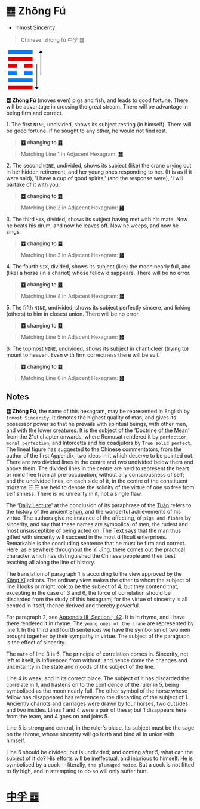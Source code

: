 # ䷼ Zhōng Fú

* Inmost Sincerity

> Chinese: zhōng fú 中孚 ䷼

<a id="p-199"/>

<img src="../shapes/61.10.png" width="101" alt="中孚"/>

**䷼ Zhōng Fú** (moves even) pigs and fish, and leads to good fortune. There will be advantage in crossing the great stream. There will be advantage in being firm and correct.

1.<a id="61.1"/> The first `NINE`, undivided, shows its subject resting (in himself). There will be good fortune. If he sought to any other, he would not find rest.

> **䷼** changing to [**䷺**](e6b6a3huan.md#59.1)

> Matching Line 1 in Adjacent Hexagram: [**䷽**](e5b08fe8bf87xiaoguo.md#62.1)

2.<a id="61.2"/> The second `NINE`, undivided, shows its subject (like) the crane crying out in her hidden retirement, and her young ones responding to her. (It is as if it were said), 'I have a cup of good spirits,' (and the response were), 'I will partake of it with you.'

> **䷼** changing to [**䷩**](e79b8ayi.md#42.2)

> Matching Line 2 in Adjacent Hexagram: [**䷽**](e5b08fe8bf87xiaoguo.md#62.2)

3.<a id="61.3"/> The third `SIX`, divided, shows its subject having met with his mate. Now he beats his drum, and now he leaves off. Now he weeps, and now he sings.

> **䷼** changing to [**䷈**](e5b08fe7959cxiaoxu.md#9.3)

> Matching Line 3 in Adjacent Hexagram: [**䷽**](e5b08fe8bf87xiaoguo.md#62.3)

<a id="p-200"/>

4.<a id="61.4"/> The fourth `SIX`, divided, shows its subject (like) the moon nearly full, and (like) a horse (in a chariot) whose fellow disappears. There will be no error.

> **䷼** changing to [**䷉**](e5b1a5lv.md#10.4)

> Matching Line 4 in Adjacent Hexagram: [**䷽**](e5b08fe8bf87xiaoguo.md#62.4)

5.<a id="61.5"/> The fifth `NINE`, undivided, shows its subject perfectly sincere, and linking (others) to him in closest union. There will be no error.

> **䷼** changing to [**䷨**](e68d9fsun.md#41.5)

> Matching Line 5 in Adjacent Hexagram: [**䷽**](e5b08fe8bf87xiaoguo.md#62.5)

6.<a id="61.6"/> The topmost `NINE`, undivided, shows its subject in chanticleer (trying to) mount to heaven. Even with firm correctness there will be evil.

> **䷼** changing to [**䷻**](e88a82jie.md#60.6)

> Matching Line 6 in Adjacent Hexagram: [**䷽**](e5b08fe8bf87xiaoguo.md#62.6)

## Notes

**䷼ Zhōng Fú**, the name of this hexagram, may be represented in English by `Inmost Sincerity`. It denotes the highest quality of man, and gives its possessor power so that he prevails with spiritual beings, with other men, and with the lower creatures. It is the subject of the '[Doctrine of the Mean](https://ctext.org/liji/zhong-yong/ens)' from the 21st chapter onwards, where Remusat rendered it by `perfection`, `moral perfection`, and Intorcetta and his coadjutors by `True solid perfect`. The lineal figure has suggested to the Chinese commentators, from the author of the first Appendix, two ideas in it which deserve to be pointed out. There are two divided lines in the centre and two undivided below them and above them. The divided lines in the centre are held to represent the heart or mind free from all pre-occupation, without any consciousness of self; and the undivided lines, on each side of it, in the centre of the constituent trigrams **☱** **☴** are held to denote the solidity of the virtue of one so free from selfishness. There is no unreality in it, not a single flaw.

The '[Daily Lecture](https://ctext.org/analects)' at the conclusion of its paraphrase of the [Tuàn](https://ctext.org/book-of-changes/tuan-zhuan) refers to the history of the ancient [Shùn](https://en.wikipedia.org/wiki/Emperor_Shun), and the wonderful achievements of his virtue. The authors give no instance of the affecting, of `pigs and fishes` by sincerity, and say that these names are symbolical of men, the rudest and most unsusceptible of being acted on. The Text says that the man thus gifted with sincerity will succeed in the most difficult enterprises. Remarkable is the concluding sentence that he must be firm and correct. Here, as elsewhere throughout the [Yì Jīng](https://ctext.org/book-of-changes), there comes out the practical character which has distinguished the Chinese people and their best teaching all along the line of history.

The translation of paragraph 1 is according to the view approved by the [Kāng Xī](https://en.wikipedia.org/wiki/Kangxi_Dictionary) editors. The ordinary view makes the other to whom the subject of line 1 looks or might look to be the subject of 4; but they contend that, excepting in the case of 3 and 6, the force of correlation should be discarded from the study of this hexagram; for the virtue of sincerity is all centred in itself, thence derived and thereby powerful.

For paragraph 2, see [Appendix III, Section i, 42](appendix03s1.md#p-361). It is in rhyme, and I have there rendered it in rhyme. The `young ones of the crane` are represented by line 1. In the third and fourth sentences we have the symbolism of two men brought together by their sympathy in virtue. The subject of the paragraph is the effect of sincerity.

The `mate` of line 3 is 6. The principle of correlation comes in. Sincerity, not left to itself, is influenced from without, and hence come the changes and uncertainty in the state and moods of the subject of the line.

Line 4 is weak, and in its correct place. The subject of it has discarded the correlate in 1, and hastens on to the confidence of the ruler in 5, being symbolised as the moon nearly full. The other symbol of the horse whose fellow has disappeared has reference to the discarding of the subject of 1. Anciently chariots and carriages were drawn by four horses, two outsides and two insides. Lines 1 and 4 were a pair of these; but 1 disappears here from the team, and 4 goes on and joins 5.

Line 5 is strong and central, in the ruler's place. Its subject must be the sage on the throne, whose sincerity will go forth and bind all in union with himself.

Line 6 should be divided, but is undivided; and coming after 5, what can the subject of it do? His efforts will be ineffectual, and injurious to himself. He is symbolised by a cock -- literally, `the plumaged voice`. But a cock is not fitted to fly high, and in attempting to do so will only suffer hurt.

# [中孚 ䷼](e4b8ade5ad9azhongfu_cn.md)
